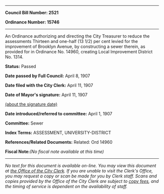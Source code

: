 

********

**Council Bill Number: 2521**
   
**Ordinance Number: 15746**
********

 An Ordinance authorizing and directing the City Treasurer to reduce the assessments Thirteen and one-half (13 1/2) per cent levied for the improvement of Brooklyn Avenue, by constructing a sewer therein, as provided for in Ordinance No. 14960, creating Local Improvement District No. 1314.

**Status:** Passed
   
**Date passed by Full Council:** April 8, 1907
   
**Date filed with the City Clerk:** April 11, 1907
   
**Date of Mayor's signature:** April 11, 1907
   
[(about the signature date)](/~public/approvaldate.htm)
   
   
   
**Date introduced/referred to committee:** April 1, 1907
   
**Committee:** Sewer
   
   
**Index Terms:** ASSESSMENT, UNIVERSITY-DISTRICT

**References/Related Documents:** Related: Ord 14960

**Fiscal Note:**_(No fiscal note available at this time)_
********

_No text for this document is available on-line. You may view this document at [the Office of the City Clerk](http://www.seattle.gov/leg/clerk/contactUs.htm). If you are unable to visit the Clerk's Office, you may request a copy or scan be made for you by Clerk staff. Scans and copies provided by the Office of the City Clerk are subject to [copy fees](http://clerk.seattle.gov/~public/clerkfees.htm), and the timing of service is dependent on the availability of staff._

